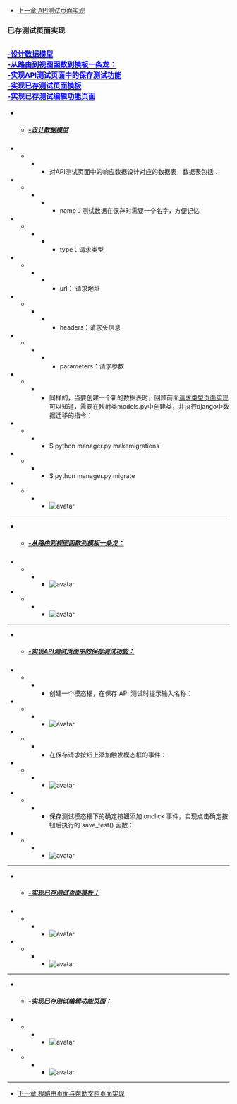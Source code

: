 + [上一章 API测试页面实现](API测试页面实现.md)  

### <a id="catlog">已存测试页面实现</a>
<a href="#p1"><font size=3 color=blue>-设计数据模型</font></a>  
<a href="#p2"><font size=3 color=blue>-从路由到视图函数到模板一条龙：</font></a>   
<a href="#p3"><font size=3 color=blue>-实现API测试页面中的保存测试功能</font></a>  
<a href="#p4"><font size=3 color=blue>-实现已存测试页面模板</font></a>  
<a href="#p5"><font size=3 color=blue>-实现已存测试编辑功能页面</font></a>  
---

+ + ##### <a id="p1" href="#catlog">-设计数据模型</a>
+ + + + 对API测试页面中的响应数据设计对应的数据表，数据表包括：
+ + + + + name：测试数据在保存时需要一个名字，方便记忆
+ + + + + type：请求类型
+ + + + + url： 请求地址
+ + + + + headers：请求头信息
+ + + + + parameters：请求参数
+ + + + 同样的，当要创建一个新的数据表时，回顾前面[请求类型页面实现](请求类型页面实现.md)可以知道，需要在映射类models.py中创建类，并执行django中数据迁移的指令：
+ + + + $ python manager.py makemigrations
+ + + + $ python manager.py migrate
+ + + + ![avatar](https://github.com/deadGeeker/django_API_TestTool/blob/main/API-TestTool//image/75.PNG)
---
+ + ##### <a id="p2" href="#catlog">-从路由到视图函数到模板一条龙：</a>
+ + + + ![avatar](https://github.com/deadGeeker/django_API_TestTool/blob/main/API-TestTool//image/76.PNG)
+ + + + ![avatar](https://github.com/deadGeeker/django_API_TestTool/blob/main/API-TestTool//image/77.PNG)
---
+ + ##### <a id="p3" href="#catlog">-实现API测试页面中的保存测试功能：</a>
+ + + + 创建一个模态框，在保存 API 测试时提示输入名称：
+ + + + ![avatar](https://github.com/deadGeeker/django_API_TestTool/blob/main/API-TestTool//image/78.PNG)
+ + + + 在保存请求按钮上添加触发模态框的事件：
+ + + + ![avatar](https://github.com/deadGeeker/django_API_TestTool/blob/main/API-TestTool//image/79.PNG)
+ + + + 保存测试模态框下的确定按钮添加 onclick 事件，实现点击确定按钮后执行的 save_test() 函数：
+ + + + ![avatar](https://github.com/deadGeeker/django_API_TestTool/blob/main/API-TestTool//image/80.PNG)
---
+ + ##### <a id="p4" href="#catlog">-实现已存测试页面模板：</a>
+ + + + ![avatar](https://github.com/deadGeeker/django_API_TestTool/blob/main/API-TestTool//image/81.PNG)
+ + + + ![avatar](https://github.com/deadGeeker/django_API_TestTool/blob/main/API-TestTool//image/82.PNG)
---
+ + ##### <a id="p5" href="#catlog">-实现已存测试编辑功能页面：</a>
+ + + + ![avatar](https://github.com/deadGeeker/django_API_TestTool/blob/main/API-TestTool//image/83.PNG)
+ + + + ![avatar](https://github.com/deadGeeker/django_API_TestTool/blob/main/API-TestTool//image/84.PNG)
---
+ [下一章 根路由页面与帮助文档页面实现](根路由页面与帮助文档页面实现.md)  
